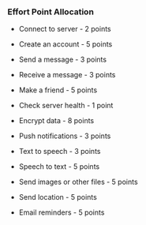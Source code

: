 ### Effort Point Allocation ###
- Connect to server - 2 points
- Create an account - 5 points
- Send a message - 3 points
- Receive a message - 3 points
- Make a friend - 5 points

- Check server health - 1 point
- Encrypt data - 8 points
- Push notifications - 3 points

- Text to speech - 3 points
- Speech to text - 5 points


- Send images or other files - 5 points
- Send location - 5 points
- Email reminders - 5 points

